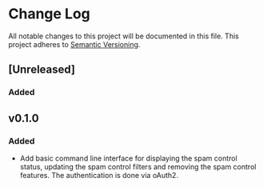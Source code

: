 # Change Log

All notable changes to this project will be documented in this file.
This project adheres to [Semantic Versioning](http://semver.org/).

## [Unreleased]

### Added


## v0.1.0

### Added

- Add basic command line interface for displaying the spam control status, updating the spam control filters and removing the spam control features. The authentication is done via oAuth2.

